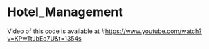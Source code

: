 # Hotel_Management

Video of this code is available at
#https://www.youtube.com/watch?v=KPwTtJbEo7U&t=1354s
